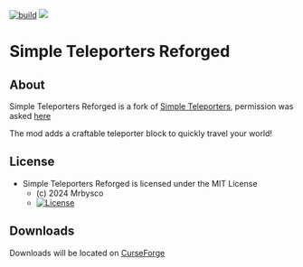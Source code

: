 [![build](https://github.com/Mrbysco/SimpleTeleportersReforged/actions/workflows/build.yml/badge.svg)](https://github.com/Mrbysco/SimpleTeleportersReforged/actions/workflows/build.yml) 
[![](http://cf.way2muchnoise.eu/versions/0.svg)](https://www.curseforge.com/minecraft/mc-mods/simple-teleporters-reforged)

# Simple Teleporters Reforged #

## About ##
Simple Teleporters Reforged is a fork of [Simple Teleporters](https://github.com/Lemonszz/SimpleTeleporters), permission was asked [here](https://github.com/Lemonszz/SimpleTeleporters/issues/33)

The mod adds a craftable teleporter block to quickly travel your world!

## License ##
* Simple Teleporters Reforged is licensed under the MIT License
  - (c) 2024 Mrbysco
  - [![License](https://img.shields.io/badge/License-MIT-red.svg?style=flat)](http://opensource.org/licenses/MIT)

## Downloads ##
Downloads will be located on [CurseForge](https://www.curseforge.com/minecraft/mc-mods/simple-teleporters-reforged)
